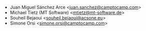 - Juan Miguel Sánchez Arce \<<juan.sanchez@camptocamp.com>\>
- Michael Tietz (MT Software) \<<mtietz@mt-software.de>\>
- Souheil Bejaoui \<<souheil.bejaoui@acsone.eu>\>
- Simone Orsi \<<simone.orsi@camptocamp.com>\>
